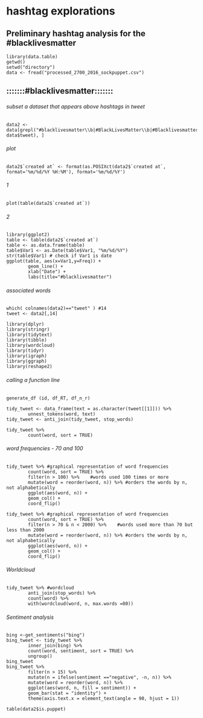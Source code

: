# hashtag explorations

## Preliminary hashtag analysis for the #blacklivesmatter

```
library(data.table)
getwd()
setwd("directory")
data <- fread("processed_2700_2016_sockpuppet.csv")
```
## :::::::#blacklivesmatter:::::::

###### subset a dataset that appears above hashtags in tweet
```
data2 <- data[grepl("#blacklivesmatter\\b|#BlackLivesMatter\\b|#Blacklivesmatter\\b", data$tweet), ] 
```
###### plot
```
data2$`created at` <- format(as.POSIXct(data2$`created at`, format='%m/%d/%Y %H:%M'), format='%m/%d/%Y')
```
###### 1
```
plot(table(data2$`created at`))
```
###### 2
```
library(ggplot2)
table <- table(data2$`created at`)
table <- as.data.frame(table)
table$Var1 <- as.Date(table$Var1, "%m/%d/%Y")
str(table$Var1) # check if Var1 is date
ggplot(table, aes(x=Var1,y=Freq)) +
        geom_line() +
        xlab("Date") +
        labs(title="#blacklivesmatter")
```
###### associated words
```
which( colnames(data2)=="tweet" ) #14
tweet <- data2[,14]

library(dplyr)
library(stringr)
library(tidytext)
library(tibble)
library(wordcloud)
library(tidyr)
library(igraph)
library(ggraph)
library(reshape2)
```
###### calling a function line
```
generate_df (id, df_RT, df_n_r)

tidy_tweet <- data_frame(text = as.character(tweet[[1]])) %>%
        unnest_tokens(word, text)
tidy_tweet <- anti_join(tidy_tweet, stop_words)

tidy_tweet %>%
        count(word, sort = TRUE)
```
###### word frequencies - 70 and 100
```
tidy_tweet %>% #graphical representation of word frequencies
        count(word, sort = TRUE) %>%
        filter(n > 100) %>%    #words used 100 times or more
        mutate(word = reorder(word, n)) %>% #orders the words by n, not alphabetically
        ggplot(aes(word, n)) +
        geom_col() + 
        coord_flip()

tidy_tweet %>% #graphical representation of word frequencies
        count(word, sort = TRUE) %>%
        filter(n > 70 & n < 2000) %>%    #words used more than 70 but less than 2000
        mutate(word = reorder(word, n)) %>% #orders the words by n, not alphabetically
        ggplot(aes(word, n)) +
        geom_col() + 
        coord_flip()
```
###### Worldcloud
```
tidy_tweet %>% #wordcloud
        anti_join(stop_words) %>%
        count(word) %>%
        with(wordcloud(word, n, max.words =80))
```
###### Sentiment analysis
```
bing <-get_sentiments("bing")
bing_tweet <- tidy_tweet %>%
        inner_join(bing) %>%
        count(word, sentiment, sort = TRUE) %>%
        ungroup()
bing_tweet
bing_tweet %>%
        filter(n > 15) %>%
        mutate(n = ifelse(sentiment =="negative", -n, n)) %>%
        mutate(word = reorder(word, n)) %>%
        ggplot(aes(word, n, fill = sentiment)) +
        geom_bar(stat = "identity") +
        theme(axis.text.x = element_text(angle = 90, hjust = 1))

table(data2$is.puppet)
```
